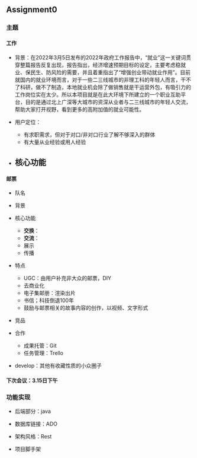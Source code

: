 ## Assignment0

### 主题

#### 工作

* 背景：在2022年3月5日发布的2022年政府工作报告中，“就业”这一关键词贯穿整篇报告反复出现，报告指出，经济增速预期目标的设定，主要考虑稳就业、保民生、防风险的需要，并且着重指出了“增强创业带动就业作用”。目前就国内的就业环境而言，对于一些二三线城市的非理工科的年轻人而言，干不了科研，做不了制造，本地就业机会除了做销售就是干运营外包，有吸引力的工作岗位实在太少。所以本项目就是在此大环境下所建立的一个职业互助平台，目的是通过北上广深等大城市的资深从业者与二三线城市的年轻人交流，帮助大家打开视野，看到更多的高附加值的就业可能性。

* 用户定位：
  + 有求职需求，但对于对口/非对口行业了解不够深入的群体
  + 有大量从业经验或用人经验

* 核心功能
  - 

#### 邮票

- 队名

* 背景

* 核心功能
  + **交换**：
  + **交流**：
  + 展示
  + 传播

* 特点
  + UGC：由用户补充非大众的邮票，DIY
  + 去商业化
  + 电子集邮册：渲染出片
  + 书信；科技倒退100年
  + 鼓励与邮票相关的故事内容的创作，以视频、文字形式

* 竞品

- 合作
  - 成果托管：Git
  - 任务管理：Trello

- develop：其他有收藏性质的小众圈子

#### 下次会议：3.15日下午

### 功能实现

- 后端部分：java

- 数据库链接：ADO

- 架构风格：Rest

- 项目脚手架